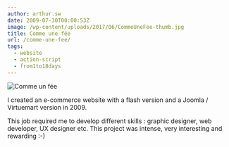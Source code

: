 ```yaml
---
author: arthur.sw
date: 2009-07-30T00:00:53Z
image: /wp-content/uploads/2017/06/CommeUneFee-thumb.jpg
title: Comme une fée
url: /comme-une-fee/
tags:
  - website
  - action-script
  - from1to18days
---
```


![Comme un fée](/wp-content/uploads/2017/06/CommeUneFee.jpg)

I created an e-commerce website with a flash version and a Joomla / Virtuemart version in 2009.

This job required me to develop different skills : graphic designer, web developer, UX designer etc. This project was intense, very interesting and rewarding :-)